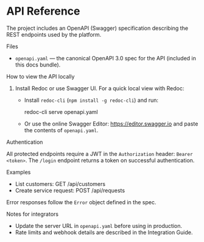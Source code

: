 # API Reference

The project includes an OpenAPI (Swagger) specification describing the REST endpoints used by the platform.

Files

- `openapi.yaml` — the canonical OpenAPI 3.0 spec for the API (included in this docs bundle).

How to view the API locally

1. Install Redoc or use Swagger UI. For a quick local view with Redoc:

   - Install `redoc-cli` (`npm install -g redoc-cli`) and run:

     redoc-cli serve openapi.yaml

   - Or use the online Swagger Editor: https://editor.swagger.io and paste the contents of `openapi.yaml`.

Authentication

All protected endpoints require a JWT in the `Authorization` header: `Bearer <token>`. The `/login` endpoint returns a token on successful authentication.

Examples

- List customers: GET /api/customers
- Create service request: POST /api/requests

Error responses follow the `Error` object defined in the spec.

Notes for integrators

- Update the server URL in `openapi.yaml` before using in production.
- Rate limits and webhook details are described in the Integration Guide.
